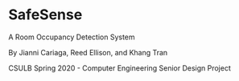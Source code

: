 # SafeSense
A Room Occupancy Detection System

By Jianni Cariaga, Reed Ellison, and Khang Tran

CSULB Spring 2020 - Computer Engineering Senior Design Project
